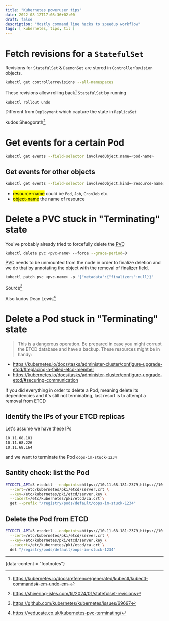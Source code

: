 ```yaml
---
title: "Kubernetes poweruser tips"
date: 2022-08-12T17:08:36+02:00
draft: false
description: "Mostly command line hacks to speedup workflow"
tags: [ kubernetes, tips, til ]
---
```


# Fetch revisions for a `StatefulSet`

Revisions for `StatefulSet` & `DaemonSet` are stored in `ControllerRevision`
objects.

```sh
kubectl get controllerrevisions --all-namespaces
```

These revisions allow rolling back[^1] `StatefulSet` by running

```sh
kubectl rollout undo
```

Different from `Deployment` which capture the state in `ReplicaSet`

kudos Sheogorath[^2]

# Get events for a certain Pod

```sh
kubectl get events --field-selector involvedObject.name=<pod-name>
```

## Get events for other objects

```sh
kubectl get events --field-selector involvedObject.kind=<resource-name>,involvedObject.name=<object-name>
```

* <mark>resource-name</mark> could be `Pod`, `Job`, `CronJob` etc.
* <mark>object-name</mark> the name of resource

# Delete a PVC stuck in "Terminating" state

You've probably already tried to forcefully delete the <abbr title="Persistent Volume Claim">PVC</abbr>

```sh
kubectl delete pvc <pvc-name> --force --grace-period=0
```

<abbr title="Persistent Volume Claim">PVC</abbr> needs to be unmounted from the
node in order to finalize deletion and we do that by annotating the object with
the removal of finalizer field.

```sh
kubectl patch pvc <pvc-name> -p '{"metadata":{"finalizers":null}}'
```

Source[^3]

Also kudos Dean Lewis[^4]

# Delete a Pod stuck in "Terminating" state

> This is a dangerous operation. Be prepared in case you might corrupt the ETCD
database and have a backup. These resources might be in handy:
- https://kubernetes.io/docs/tasks/administer-cluster/configure-upgrade-etcd/#replacing-a-failed-etcd-member
- https://kubernetes.io/docs/tasks/administer-cluster/configure-upgrade-etcd/#securing-communication


If you did everything in order to delete a Pod, meaning delete its dependencies
and it's still not terminating, last resort is to attempt a removal from ETCD

## Identify the IPs of your ETCD replicas

Let's assume we have these IPs

```sh
10.11.68.181
10.11.68.226
10.11.68.164
```

and we want to terminate the Pod `oops-im-stuck-1234`

## Santity check: list the Pod

```sh
ETCDCTL_API=3 etcdctl --endpoints=https://10.11.68.181:2379,https://10.11.68.226:2379,https://10.11.68.164:2379 \
  --cert=/etc/kubernetes/pki/etcd/server.crt \
  --key=/etc/kubernetes/pki/etcd/server.key \
  --cacert=/etc/kubernetes/pki/etcd/ca.crt \
  get --prefix "/registry/pods/default/oops-im-stuck-1234"
```

## Delete the Pod from ETCD

```sh
ETCDCTL_API=3 etcdctl --endpoints=https://10.11.68.181:2379,https://10.11.68.226:2379,https://10.11.68.164:2379 \
  --cert=/etc/kubernetes/pki/etcd/server.crt \
  --key=/etc/kubernetes/pki/etcd/server.key \
  --cacert=/etc/kubernetes/pki/etcd/ca.crt \
  del "/registry/pods/default/oops-im-stuck-1234"
```

---
{data-content = "footnotes"}

[^1]: https://kubernetes.io/docs/reference/generated/kubectl/kubectl-commands#-em-undo-em-
[^2]: https://shivering-isles.com/til/2024/01/statefulset-revisions
[^3]: https://github.com/kubernetes/kubernetes/issues/69697
[^4]: https://veducate.co.uk/kubernetes-pvc-terminating/
